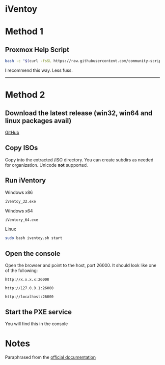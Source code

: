 # iVentoy
# Method 1
## Proxmox Help Script
```bash
bash -c "$(curl -fsSL https://raw.githubusercontent.com/community-scripts/ProxmoxVE/main/ct/iventoy.sh)"
```
I recommend this way. Less fuss.

---
# Method 2
## Download the latest release (win32, win64 and linux packages avail)
[GitHub](https://github.com/ventoy/PXE/releases)

## Copy ISOs
Copy into the extracted /ISO directory. You can create subdirs as needed for organization. Unicode **not** supported.

## Run iVentory
Windows x86
```cmd
iVentoy_32.exe
```
Windows x64
```cmd
iVentory_64.exe
```
Linux
```bash
sudo bash iventoy.sh start
```
## Open the console
Open the browser and point to the host, port 26000. It should look like one of the following:

`http://x.x.x.x:26000` 

`http://127.0.0.1:26000`

`http://localhost:26000`
## Start the PXE service
You will find this in the console
# Notes
Paraphrased from the [official documentation](https://www.iventoy.com/en/doc_start.html)
